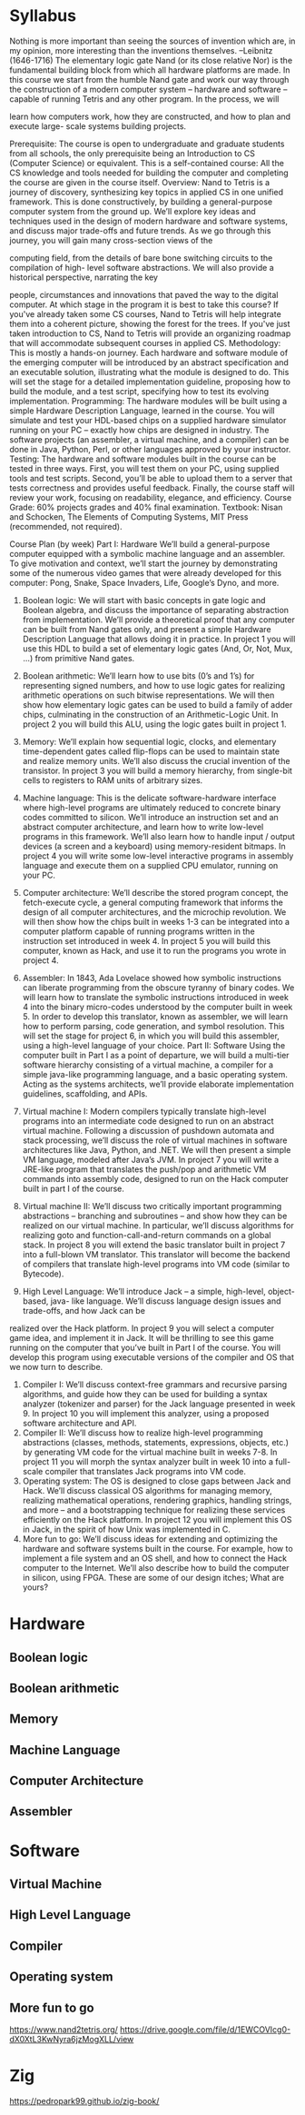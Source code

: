 # Syllabus
Nothing is more important than seeing the sources of invention which are, in my opinion, more interesting than the inventions themselves. –Leibnitz (1646-1716)
The elementary logic gate Nand (or its close relative Nor) is the fundamental building block
from which all hardware platforms are made. In this course we start from the humble Nand
gate and work our way through the construction of a modern computer system – hardware
and software – capable of running Tetris and any other program. In the process, we will

learn how computers work, how they are constructed, and how to plan and execute large-
scale systems building projects.

Prerequisite: The course is open to undergraduate and graduate students from all schools,
the only prerequisite being an Introduction to CS (Computer Science) or equivalent. This is
a self-contained course: All the CS knowledge and tools needed for building the computer
and completing the course are given in the course itself.
Overview: Nand to Tetris is a journey of discovery, synthesizing key topics in applied CS
in one unified framework. This is done constructively, by building a general-purpose
computer system from the ground up. We’ll explore key ideas and techniques used in the
design of modern hardware and software systems, and discuss major trade-offs and future
trends. As we go through this journey, you will gain many cross-section views of the

computing field, from the details of bare bone switching circuits to the compilation of high-
level software abstractions. We will also provide a historical perspective, narrating the key

people, circumstances and innovations that paved the way to the digital computer.
At which stage in the program it is best to take this course? If you've already taken some
CS courses, Nand to Tetris will help integrate them into a coherent picture, showing the
forest for the trees. If you've just taken introduction to CS, Nand to Tetris will provide an
organizing roadmap that will accommodate subsequent courses in applied CS.
Methodology: This is mostly a hands-on journey. Each hardware and software module of
the emerging computer will be introduced by an abstract specification and an executable
solution, illustrating what the module is designed to do. This will set the stage for a detailed
implementation guideline, proposing how to build the module, and a test script, specifying
how to test its evolving implementation.
Programming: The hardware modules will be built using a simple Hardware Description
Language, learned in the course. You will simulate and test your HDL-based chips on a
supplied hardware simulator running on your PC – exactly how chips are designed in
industry. The software projects (an assembler, a virtual machine, and a compiler) can be
done in Java, Python, Perl, or other languages approved by your instructor.
Testing: The hardware and software modules built in the course can be tested in three ways.
First, you will test them on your PC, using supplied tools and test scripts. Second, you’ll be
able to upload them to a server that tests correctness and provides useful feedback. Finally,
the course staff will review your work, focusing on readability, elegance, and efficiency.
Course Grade: 60% projects grades and 40% final examination.
Textbook: Nisan and Schocken, The Elements of Computing Systems, MIT Press
(recommended, not required).

Course Plan (by week)
Part I: Hardware
We’ll build a general-purpose computer equipped with a symbolic machine language
and an assembler. To give motivation and context, we’ll start the journey by
demonstrating some of the numerous video games that were already developed for
this computer: Pong, Snake, Space Invaders, Life, Google’s Dyno, and more.
1. Boolean logic: We will start with basic concepts in gate logic and Boolean algebra, and
discuss the importance of separating abstraction from implementation. We’ll provide a
theoretical proof that any computer can be built from Nand gates only, and present a
simple Hardware Description Language that allows doing it in practice. In project 1 you
will use this HDL to build a set of elementary logic gates (And, Or, Not, Mux, ...) from
primitive Nand gates.
1. Boolean arithmetic: We’ll learn how to use bits (0’s and 1’s) for representing signed
numbers, and how to use logic gates for realizing arithmetic operations on such bitwise
representations. We will then show how elementary logic gates can be used to build a
family of adder chips, culminating in the construction of an Arithmetic-Logic Unit. In
project 2 you will build this ALU, using the logic gates built in project 1.
1. Memory: We’ll explain how sequential logic, clocks, and elementary time-dependent
gates called flip-flops can be used to maintain state and realize memory units. We’ll also
discuss the crucial invention of the transistor. In project 3 you will build a memory
hierarchy, from single-bit cells to registers to RAM units of arbitrary sizes.
1. Machine language: This is the delicate software-hardware interface where high-level
programs are ultimately reduced to concrete binary codes committed to silicon. We’ll
introduce an instruction set and an abstract computer architecture, and learn how to
write low-level programs in this framework. We’ll also learn how to handle input /
output devices (a screen and a keyboard) using memory-resident bitmaps. In project 4
you will write some low-level interactive programs in assembly language and execute
them on a supplied CPU emulator, running on your PC.
1. Computer architecture: We’ll describe the stored program concept, the fetch-execute
cycle, a general computing framework that informs the design of all computer
architectures, and the microchip revolution. We will then show how the chips built in
weeks 1-3 can be integrated into a computer platform capable of running programs
written in the instruction set introduced in week 4. In project 5 you will build this
computer, known as Hack, and use it to run the programs you wrote in project 4.
1. Assembler: In 1843, Ada Lovelace showed how symbolic instructions can liberate
programming from the obscure tyranny of binary codes. We will learn how to translate
the symbolic instructions introduced in week 4 into the binary micro-codes understood
by the computer built in week 5. In order to develop this translator, known as
assembler, we will learn how to perform parsing, code generation, and symbol
resolution. This will set the stage for project 6, in which you will build this assembler,
using a high-level language of your choice.
Part II: Software
Using the computer built in Part I as a point of departure, we will build a multi-tier
software hierarchy consisting of a virtual machine, a compiler for a simple java-like
programming language, and a basic operating system. Acting as the systems
architects, we’ll provide elaborate implementation guidelines, scaffolding, and APIs.
1. Virtual machine I: Modern compilers typically translate high-level programs into an
intermediate code designed to run on an abstract virtual machine. Following a
discussion of pushdown automata and stack processing, we’ll discuss the role of virtual
machines in software architectures like Java, Python, and .NET. We will then present a
simple VM language, modeled after Java’s JVM. In project 7 you will write a JRE-like
program that translates the push/pop and arithmetic VM commands into assembly code,
designed to run on the Hack computer built in part I of the course.
1. Virtual machine II: We’ll discuss two critically important programming abstractions –
branching and subroutines – and show how they can be realized on our virtual machine.
In particular, we’ll discuss algorithms for realizing goto and function-call-and-return
commands on a global stack. In project 8 you will extend the basic translator built in
project 7 into a full-blown VM translator. This translator will become the backend of
compilers that translate high-level programs into VM code (similar to Bytecode).

1. High Level Language: We’ll introduce Jack – a simple, high-level, object-based, java-
like language. We’ll discuss language design issues and trade-offs, and how Jack can be

realized over the Hack platform. In project 9 you will select a computer game idea, and
implement it in Jack. It will be thrilling to see this game running on the computer that
you’ve built in Part I of the course. You will develop this program using executable
versions of the compiler and OS that we now turn to describe.
1. Compiler I: We’ll discuss context-free grammars and recursive parsing algorithms, and
guide how they can be used for building a syntax analyzer (tokenizer and parser) for the
Jack language presented in week 9. In project 10 you will implement this analyzer,
using a proposed software architecture and API.
1. Compiler II: We’ll discuss how to realize high-level programming abstractions
(classes, methods, statements, expressions, objects, etc.) by generating VM code for the
virtual machine built in weeks 7-8. In project 11 you will morph the syntax analyzer
built in week 10 into a full-scale compiler that translates Jack programs into VM code.
1. Operating system: The OS is designed to close gaps between Jack and Hack. We’ll
discuss classical OS algorithms for managing memory, realizing mathematical
operations, rendering graphics, handling strings, and more – and a bootstrapping
technique for realizing these services efficiently on the Hack platform. In project 12 you
will implement this OS in Jack, in the spirit of how Unix was implemented in C.
1. More fun to go: We’ll discuss ideas for extending and optimizing the hardware and
software systems built in the course. For example, how to implement a file system and
an OS shell, and how to connect the Hack computer to the Internet. We’ll also describe
how to build the computer in silicon, using FPGA. These are some of our design itches;
What are yours?
# Hardware
## Boolean logic
## Boolean arithmetic
## Memory
## Machine Language
## Computer Architecture
## Assembler
# Software
## Virtual Machine
## High Level Language
## Compiler
## Operating system
## More fun to go






https://www.nand2tetris.org/
https://drive.google.com/file/d/1EWCOVIcg0-dX0XtL3KwNyra6jzMogXLL/view

# Zig

https://pedropark99.github.io/zig-book/